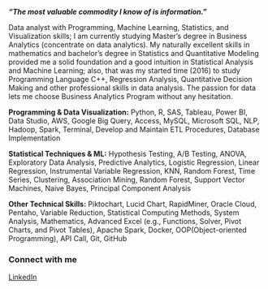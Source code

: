 
_**“The most valuable commodity I know of is information.”**_


Data analyst with Programming, Machine Learning, Statistics, and Visualization skills;  I am currently studying Master’s degree in Business Analytics (concentrate on data analytics). My naturally excellent skills in mathematics and bachelor’s degree in Statistics and Quantitative Modeling provided me a solid foundation and a good intuition in Statistical Analysis and Machine Learning; also, that was my started time (2016) to study Programming Language C++, Regression Analysis, Quantitative Decision Making and other professional skills in data analysis. The passion for data lets me choose Business Analytics Program without any hesitation. 

**Programming & Data Visualization:** Python, R, SAS, Tableau, Power BI, Data Studio, AWS, Google Big Query, Access, MySQL, Microsoft SQL, NLP, Hadoop, Spark, Terminal, Develop and Maintain ETL Procedures, Database Implementation

**Statistical Techniques & ML:** Hypothesis Testing, A/B Testing, ANOVA, Exploratory Data Analysis, Predictive Analytics, Logistic Regression, Linear Regression, Instrumental Variable Regression, KNN, Random Forest, Time Series, Clustering, Association Mining, Random Forest, Support Vector Machines, Naive Bayes, Principal Component Analysis

**Other Technical Skills:** Piktochart, Lucid Chart, RapidMiner, Oracle Cloud, Pentaho, Variable Reduction, Statistical Computing Methods, System Analysis, Mathematics, Advanced Excel (e.g., Functions, Solver, Pivot Charts, and Pivot Tables), Apache Spark, Docker, OOP(Object-oriented Programming), API Call, Git, GitHub



### Connect with me
[LinkedIn](http://www.linkedin.com/in/sunnyxili2019)

<!--
**SUNNYXILI/SUNNYXILI** is a ✨ _special_ ✨ repository because its `README.md` (this file) appears on your GitHub profile.





